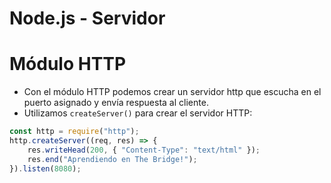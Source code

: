 # Node.js - Servidor

# Módulo HTTP

-   Con el módulo HTTP podemos crear un servidor http que escucha en el puerto asignado
    y envía respuesta al cliente.
-   Utilizamos `createServer()` para crear el servidor HTTP:

```js
const http = require("http");
http.createServer((req, res) => {
    res.writeHead(200, { "Content-Type": "text/html" });
    res.end("Aprendiendo en The Bridge!");
}).listen(8080);
```
